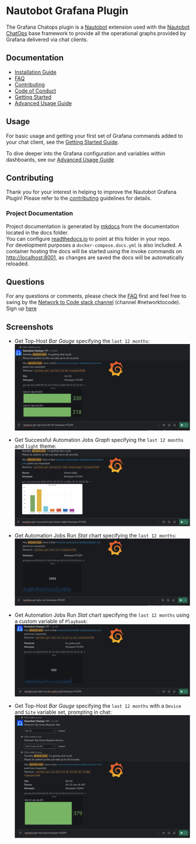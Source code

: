 # Nautobot Grafana Plugin 

The Grafana Chatops plugin is a [Nautobot](https://github.com/nautobot/nautobot) extension used with 
the [Nautobot ChatOps](https://github.com/nautobot/nautobot-plugin-chatops/)
base framework to provide all the operational graphs provided by Grafana delivered via chat clients.

## Documentation
 * [Installation Guide](docs/installation.md)
 * [FAQ](docs/faq.md)
 * [Contributing](docs/contributing.md)
 * [Code of Conduct](docs/code_of_conduct.md)
 * [Getting Started](docs/getting_started.md)
 * [Advanced Usage Guide](docs/advanced_usage.md)


## Usage

For basic usage and getting your first set of Grafana commands added to your chat client, see
the [Getting Started Guide](docs/getting_started.md).

To dive deeper into the Grafana configuration and variables within dashboards, see our 
[Advanced Usage Guide](docs/advanced_usage.md)

## Contributing

Thank you for your interest in helping to improve the Nautobot Grafana Plugin! 
Please refer to the [contributing](docs/contributing.md) guidelines for details.

### Project Documentation

Project documentation is generated by [mkdocs](https://www.mkdocs.org/) from the documentation located in the docs folder.  
You can configure [readthedocs.io](https://readthedocs.io/) to point at this folder in your repo.  
For development purposes a `docker-compose.docs.yml` is also included. 
 A container hosting the docs will be started using the invoke commands on [http://localhost:8001](http://localhost:8001), 
 as changes are saved the docs will be automatically reloaded.

## Questions

For any questions or comments, please check the [FAQ](docs/faq.md) first and feel free to swing by 
the [Network to Code slack channel](https://networktocode.slack.com/) (channel #networktocode).
Sign up [here](http://slack.networktocode.com/)

## Screenshots

* Get Top-Host *Bar Gauge* specifying the `last 12 months`:
![Top Hosts P12M](docs/img/ss_top_host_timespan_P12M.png)

* Get Successful Automation Jobs *Graph* specifying the `last 12 months` and `light` theme:
![Top Hosts P12M](docs/img/ss_successful_jobs_lighttheme.png)

* Get Automation Jobs Run *Stat* chart specifying the `last 12 months`:
![Top Hosts P12M](docs/img/ss_jobs_run_P12M.png)

* Get Automation Jobs Run *Stat* chart specifying the `last 12 months` using a custom variable of `Playbook`:
![Top Hosts P12M](docs/img/ss_jobs_run_P12M_w_Playbook.png)

* Get Top-Host *Bar Gauge* specifying the `last 12 months` with a `Device` and `Site` variable set, prompting in chat:
![Top Hosts P12M](docs/img/ss_top_host_variable_prompt.png)